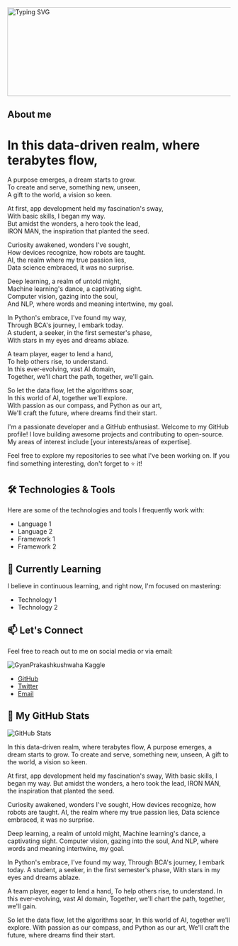 <a href="https://git.io/typing-svg">
  <img src="https://readme-typing-svg.demolab.com/?lines=Hello👋🏻,good+to+see+you+🙃;I'm+Gyan+Prakash+Kushwaha😊;Let's+get+better+together+✊" alt="Typing SVG" width="800" height="200">
</a>

## About me
<h1>In this data-driven realm, where terabytes flow,</h1>
<p>A purpose emerges, a dream starts to grow.<br>
To create and serve, something new, unseen,<br>
A gift to the world, a vision so keen.</p>

<p>At first, app development held my fascination's sway,<br>
With basic skills, I began my way.<br>
But amidst the wonders, a hero took the lead,<br>
IRON MAN, the inspiration that planted the seed.</p>

<p>Curiosity awakened, wonders I've sought,<br>
How devices recognize, how robots are taught.<br>
AI, the realm where my true passion lies,<br>
Data science embraced, it was no surprise.</p>

<p>Deep learning, a realm of untold might,<br>
Machine learning's dance, a captivating sight.<br>
Computer vision, gazing into the soul,<br>
And NLP, where words and meaning intertwine, my goal.</p>

<p>In Python's embrace, I've found my way,<br>
Through BCA's journey, I embark today.<br>
A student, a seeker, in the first semester's phase,<br>
With stars in my eyes and dreams ablaze.</p>

<p>A team player, eager to lend a hand,<br>
To help others rise, to understand.<br>
In this ever-evolving, vast AI domain,<br>
Together, we'll chart the path, together, we'll gain.</p>

<p>So let the data flow, let the algorithms soar,<br>
In this world of AI, together we'll explore.<br>
With passion as our compass, and Python as our art,<br>
We'll craft the future, where dreams find their start.</p>



I'm a passionate developer and a GitHub enthusiast. Welcome to my GitHub profile! I love building awesome projects and contributing to open-source. My areas of interest include [your interests/areas of expertise].

Feel free to explore my repositories to see what I've been working on. If you find something interesting, don't forget to ⭐️ it!

## 🛠️ Technologies & Tools

Here are some of the technologies and tools I frequently work with:

- Language 1
- Language 2
- Framework 1
- Framework 2
<!-- Add more as per your expertise -->

## 🌱 Currently Learning

I believe in continuous learning, and right now, I'm focused on mastering:

- Technology 1
- Technology 2
<!-- Add more as per your current learning interests -->

## 📫 Let's Connect

Feel free to reach out to me on social media or via email:

![GyanPrakashkushwaha Kaggle](https://kaggle-card.chienhsiang-hung.eu.org/api/svg?GyanPrakashkushwaha)

- [GitHub](https://github.com/yourusername)
- [Twitter](https://twitter.com/yourusername)
- [Email](mailto:youremail@example.com)

## 🚀 My GitHub Stats

![GitHub Stats](https://github-readme-stats.vercel.app/api?username=GyanPrakashkushwaha&show_icons=true&count_private=true&hide=prs&theme=radical)

<!-- Add GIFs, images, or more content here -->
In this data-driven realm, where terabytes flow,
A purpose emerges, a dream starts to grow.
To create and serve, something new, unseen,
A gift to the world, a vision so keen.

At first, app development held my fascination's sway,
With basic skills, I began my way.
But amidst the wonders, a hero took the lead,
IRON MAN, the inspiration that planted the seed.

Curiosity awakened, wonders I've sought,
How devices recognize, how robots are taught.
AI, the realm where my true passion lies,
Data science embraced, it was no surprise.

Deep learning, a realm of untold might,
Machine learning's dance, a captivating sight.
Computer vision, gazing into the soul,
And NLP, where words and meaning intertwine, my goal.

In Python's embrace, I've found my way,
Through BCA's journey, I embark today.
A student, a seeker, in the first semester's phase,
With stars in my eyes and dreams ablaze.

A team player, eager to lend a hand,
To help others rise, to understand.
In this ever-evolving, vast AI domain,
Together, we'll chart the path, together, we'll gain.

So let the data flow, let the algorithms soar,
In this world of AI, together we'll explore.
With passion as our compass, and Python as our art,
We'll craft the future, where dreams find their start.
